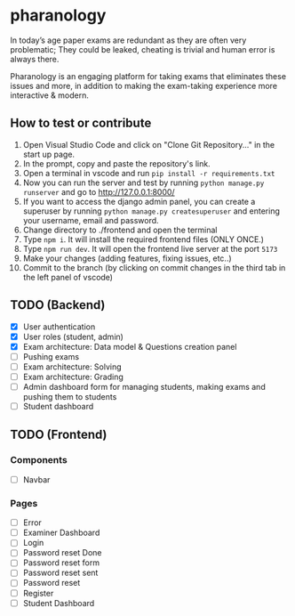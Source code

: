 # pharanology

In today’s age paper exams are redundant as they are often very problematic; They could be leaked, cheating is trivial and human error is always there.

Pharanology is an engaging platform for taking exams that eliminates these issues and more, in addition to making the exam-taking experience more interactive & modern.

## How to test or contribute

1. Open Visual Studio Code and click on "Clone Git Repository..." in the start up page.
2. In the prompt, copy and paste the repository's link.
3. Open a terminal in vscode and run `pip install -r requirements.txt`
4. Now you can run the server and test by running `python manage.py runserver` and go to http://127.0.0.1:8000/
5. If you want to access the django admin panel, you can create a superuser by running `python manage.py createsuperuser` and entering your username, email and password.
6. Change directory to ./frontend and open the terminal
7. Type `npm i`. It will install the required frontend files (ONLY ONCE.)
8. Type `npm run dev`. It will open the frontend live server at the port `5173`
9. Make your changes (adding features, fixing issues, etc..)
10. Commit to the branch (by clicking on commit changes in the third tab in the left panel of vscode)

## TODO (Backend)

- [x] User authentication
- [x] User roles (student, admin)
- [x] Exam architecture: Data model & Questions creation panel
- [ ] Pushing exams
- [ ] Exam architecture: Solving
- [ ] Exam architecture: Grading
- [ ] Admin dashboard form for managing students, making exams and pushing them to students
- [ ] Student dashboard

## TODO (Frontend)

### Components

- [ ] Navbar

### Pages

- [ ] Error
- [ ] Examiner Dashboard
- [ ] Login
- [ ] Password reset Done
- [ ] Password reset form
- [ ] Password reset sent
- [ ] Password reset
- [ ] Register
- [ ] Student Dashboard
